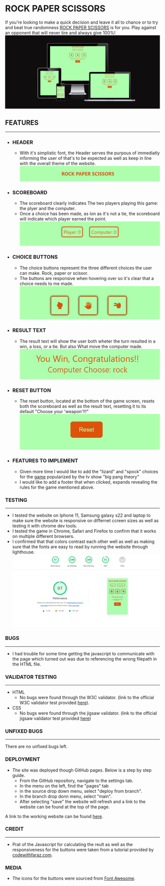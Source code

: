 # ROCK PAPER SCISSORS
 If you're looking to make a quick decision and leave it all to chance or to try and beat true randomness [ROCK PAPER SCISSORS](https://felixsvenharry.github.io/PP2-rock-paper-scissors/) is for you. Play against an opponent that will never tire and always give 100%!
![readme-main](assets/images/readme-main.jpg)

## FEATURES
---
- ### HEADER
  - With it's simplistic font, the Header serves the purpous of immediatly informing the user of that's to be expected as well as keep in line with the overall theme of the website.
![header](assets/images/header.jpg)

- ### SCOREBOARD
  - The scoreboard clearly indicates The two players playing this game: the plyer and the computer.
  - Once a choice has been made, as lon as it's not a tie, the scoreboard will indicate which player earned the point.
![scoreboard](assets/images/scoreboard.jpg)
- ### CHOICE BUTTONS
  - The choice buttons represent the three different choices the user can make. Rock, paper or scissor. 
  - The buttons are responsive when hovering over so it's clear that a choice needs to me made.
![choice buttons](assets/images/choice-buttons.jpg)
- ### RESULT TEXT
  - The result text will show the user both wheter the turn resulted in a win, a loss, or a tie. But also What move the computer made.
![result text](assets/images/result.jpg)
- ### RESET BUTTON
  - The reset button, located at the bottom of the game screen, resets both the scoreboard as well as the result text, resetting it to its default "Choose your 'weapon'!!!"
![reset button](assets/images/reset-button.jpg)
- ### FEATURES TO IMPLEMENT
  - Given more time I would like to add the "lizard" and "spock" choices for the [game](https://bigbangtheory.fandom.com/wiki/Rock,_Paper,_Scissors,_Lizard,_Spock) popularized by the tv show "big pang theory"
  - I would like to add a footer that when clicked, expands revealing the rules for the game mentioned above.
### TESTING
---
- I tested the website on Iphone 11, Samsung galaxy s22 and laptop to make sure the website is responsive on differnet ccreen sizes as well as testing it with chrome dev tools.
- I tested the game in Chrome, Safari and Firefox to confirm that it works on multiple different browsers.
- I confirmed that that colors contrast each other well as well as making sure that the fonts are easy to read by running the website through lighthouse.
![lighthouse](assets/images/lighthouse.jpg)
### BUGS
---
- I had trouble for some time getting the javascript to communicate with the page which turned out was due to referencing the wrong filepath in the HTML file.

### VALIDATOR TESTING
---
- HTML
  - No bugs were found through the W3C validator. (link to the official W3C validator test provided [here](https://validator.w3.org/nu/?doc=https%3A%2F%2Ffelixsvenharry.github.io%2FPP2-rock-paper-scissors%2F)).
- CSS
  - No bugs were found through the jigsaw validator. (link to the official jigsaw validator test provided [here](https://jigsaw.w3.org/css-validator/validator?uri=https%3A%2F%2Ffelixsvenharry.github.io%2FPP2-rock-paper-scissors%2F&profile=css3svg&usermedium=all&warning=1&vextwarning=&lang=sv))
### UNFIXED BUGS
---
There are no unfixed bugs left.
### DEPLOYMENT
  - The site was deployed though GitHub pages. Below is a step by step guide.
    - From the GitHub repository, navigate to the settings tab.
    - In the menu on the left, find the "pages" tab
    - in the source drop down menu, select "deploy from branch".
    - In the branch drop donn menu, select "main".
    - After selecting "save" the website will refresh and a link to the website can be found at the top of the page.

A link to the working website can be found [here](https://felixsvenharry.github.io/PP2-rock-paper-scissors/).

### CREDIT
---
- Prat of the Javascript for calculating the reult as well as the responsiveness for the buttons were taken from a tutorial provided by [codewithfaraz.com](https://www.codewithfaraz.com/content/107/create-rock-paper-scissors-game-with-html-css-and-javascript#final-output).
### MEDIA
- The icons for the buttons were sourced from [Font Awesome](https://fontawesome.com/).
